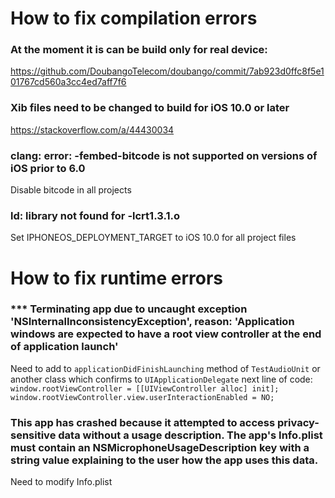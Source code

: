 #  How to fix compilation errors


### At the moment it is can be build only for real device:
https://github.com/DoubangoTelecom/doubango/commit/7ab923d0ffc8f5e101767cd560a3cc4ed7aff7f6

### Xib files need to be changed to build for iOS 10.0 or later
https://stackoverflow.com/a/44430034

### clang: error: -fembed-bitcode is not supported on versions of iOS prior to 6.0
Disable bitcode in all projects

### ld: library not found for -lcrt1.3.1.o
Set IPHONEOS_DEPLOYMENT_TARGET to iOS 10.0 for all project files

# How to fix runtime errors

### *** Terminating app due to uncaught exception 'NSInternalInconsistencyException', reason: 'Application windows are expected to have a root view controller at the end of application launch'

Need to add to `applicationDidFinishLaunching` method of `TestAudioUnit` or another class which confirms to `UIApplicationDelegate` next line of code:
`window.rootViewController = [[UIViewController alloc] init];`
`window.rootViewController.view.userInteractionEnabled = NO;`

### This app has crashed because it attempted to access privacy-sensitive data without a usage description.  The app's Info.plist must contain an NSMicrophoneUsageDescription key with a string value explaining to the user how the app uses this data.

Need to modify Info.plist



